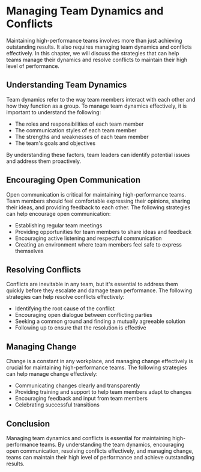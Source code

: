 Managing Team Dynamics and Conflicts
===================================================================================

Maintaining high-performance teams involves more than just achieving outstanding results. It also requires managing team dynamics and conflicts effectively. In this chapter, we will discuss the strategies that can help teams manage their dynamics and resolve conflicts to maintain their high level of performance.

Understanding Team Dynamics
---------------------------

Team dynamics refer to the way team members interact with each other and how they function as a group. To manage team dynamics effectively, it is important to understand the following:

* The roles and responsibilities of each team member
* The communication styles of each team member
* The strengths and weaknesses of each team member
* The team's goals and objectives

By understanding these factors, team leaders can identify potential issues and address them proactively.

Encouraging Open Communication
------------------------------

Open communication is critical for maintaining high-performance teams. Team members should feel comfortable expressing their opinions, sharing their ideas, and providing feedback to each other. The following strategies can help encourage open communication:

* Establishing regular team meetings
* Providing opportunities for team members to share ideas and feedback
* Encouraging active listening and respectful communication
* Creating an environment where team members feel safe to express themselves

Resolving Conflicts
-------------------

Conflicts are inevitable in any team, but it's essential to address them quickly before they escalate and damage team performance. The following strategies can help resolve conflicts effectively:

* Identifying the root cause of the conflict
* Encouraging open dialogue between conflicting parties
* Seeking a common ground and finding a mutually agreeable solution
* Following up to ensure that the resolution is effective

Managing Change
---------------

Change is a constant in any workplace, and managing change effectively is crucial for maintaining high-performance teams. The following strategies can help manage change effectively:

* Communicating changes clearly and transparently
* Providing training and support to help team members adapt to changes
* Encouraging feedback and input from team members
* Celebrating successful transitions

Conclusion
----------

Managing team dynamics and conflicts is essential for maintaining high-performance teams. By understanding the team dynamics, encouraging open communication, resolving conflicts effectively, and managing change, teams can maintain their high level of performance and achieve outstanding results.
